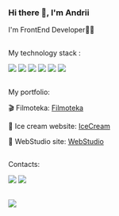 ### Hi there 👋, I'm Andrii
I'm FrontEnd Developer👨‍💻


##
My technology stack :   

<img src="https://img.shields.io/badge/GitHub-30302e?style=for-the-badge&logo=GitHub&logoColor=white"/> <img src="https://img.shields.io/badge/HTML5-30302e?style=for-the-badge&logo=HTML5&logoColor=99e5d5d"/> <img src="https://img.shields.io/badge/CSS3-30302e?style=for-the-badge&logo=CSS3&logoColor=4371bf"/> <img src="https://img.shields.io/badge/Sass-30302e?style=for-the-badge&logo=Sass&logoColor=ec73f0"/> <img src="https://img.shields.io/badge/JavaScript-30302e?style=for-the-badge&logo=JavaScript&logoColor=yellow"/>   <img src="https://img.shields.io/badge/React-30302e?style=for-the-badge&logo=React&logoColor=00BFFF"/> 
##
My portfolio:

🎬 Filmoteka: 
<a href="https://chaikandrew.github.io/Filmoteka/" terget="_blank" rel="noopener noreferrer" aria-label="Filmoteka">Filmoteka</a>

🍧 Ice cream website: 
<a href="https://chaikandrew.github.io/ice/" terget="_blank" rel="noopener noreferrer" aria-label="IceCream">IceCream</a>

📸 WebStudio site:
<a href="https://chaikandrew.github.io/goit-markup-hw-08/" terget="_blank" rel="noopener noreferrer" aria-label="WebStudio">WebStudio</a>

##
Contacts: 

<a href="https://www.instagram.com/chaika_andrey/" terget="_blank" rel="noopener noreferrer" aria-label="Instaram"><img src="https://img.shields.io/badge/Instagram-30302e?style=for-the-badge&logo=Instagram&logoColor=f5d467"/></a> <a href="https://github.com/ChaikAndrew?tab=repositories" terget="_blank" rel="noopener noreferrer" aria-label="Instaram"><img src="https://img.shields.io/badge/GitHub-30302e?style=for-the-badge&logo=GitHub&logoColor=white"/></a>
##
![](https://komarev.com/ghpvc/?username=ChaikAndrew&color=blue&style=plastic)
